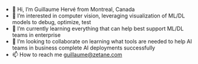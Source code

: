 - 👋 Hi, I’m Guillaume Hervé from Montreal, Canada
- 👀 I’m interested in computer vision, leveraging visualization of ML/DL models to debug, optimize, test
- 🌱 I’m currently learning everything that can help best support ML/DL teams in enterprise
- 💞️ I’m looking to collaborate on learning what tools are needed to help AI teams in business complete AI deployments successfully
- 📫 How to reach me guillaume@zetane.com

<!---
guillaume-zetane/guillaume-zetane is a ✨ special ✨ repository because its `README.md` (this file) appears on your GitHub profile.
You can click the Preview link to take a look at your changes.
--->
